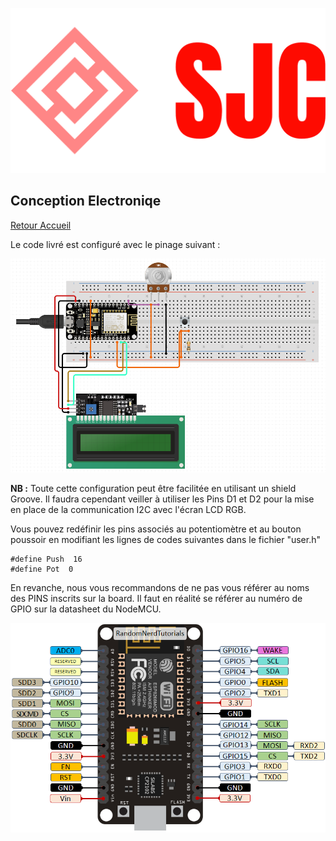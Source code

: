 ![Logo](./logo/logo_large.png)
## Conception Electroniqe

[Retour Accueil](../readme.md)

Le code livré est configuré avec le pinage suivant :

![ElecConeption](./Pictures/CircuitDesign.webp)

__NB :__ Toute cette configuration peut être facilitée en utilisant un shield Groove. Il faudra cependant veiller à utiliser les Pins D1 et D2 pour la mise en place de la communication I2C avec l'écran LCD RGB.

Vous pouvez redéfinir les pins associés au potentiomètre et au bouton poussoir en modifiant les lignes de codes suivantes dans le fichier "user.h"

    #define Push  16
    #define Pot  0

En revanche, nous vous recommandons de ne pas vous référer au noms des PINS inscrits sur la board. Il faut en réalité se référer au numéro de GPIO sur la datasheet du NodeMCU.

![GPIONodeMCU](./Pictures/NodeMCU.webp)

